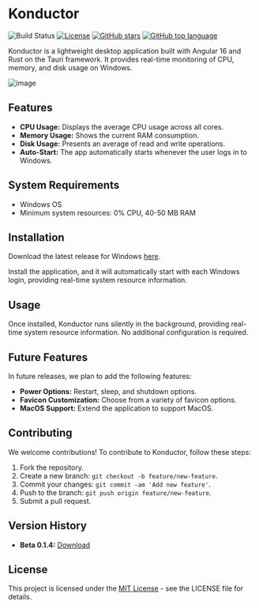# Konductor 
![Build Status](https://github.com/Manukhurana97/konductor/workflows/Konductor%20Builder/badge.svg)
[![License](https://img.shields.io/badge/license-MIT-blue.svg)](LICENSE)
[![GitHub stars](https://img.shields.io/github/stars/Manukhurana97/konductor.svg?style=social&label=Star)](https://github.com/Manukhurana97/konductor/)
[![GitHub top language](https://img.shields.io/github/languages/top/Manukhurana97/konductor)](https://github.com/Manukhurana97/konductor/)






Konductor is a lightweight desktop application built with Angular 16 and Rust on the Tauri framework. It provides real-time monitoring of CPU, memory, and disk usage on Windows.

![image](https://github.com/Manukhurana97/konductor/assets/38296197/de5d99ef-c79e-47ef-8f5c-0cabfaf5f571)




## Features

- **CPU Usage:** Displays the average CPU usage across all cores.
- **Memory Usage:** Shows the current RAM consumption.
- **Disk Usage:** Presents an average of read and write operations.
- **Auto-Start:** The app automatically starts whenever the user logs in to Windows.

## System Requirements

- Windows OS
- Minimum system resources: 0% CPU, 40-50 MB RAM

## Installation

Download the latest release for Windows [here](https://github.com/Manukhurana97/konductor/releases/download/v0.1.4/konductor_0.1.4_x64_en-US.msi).

Install the application, and it will automatically start with each Windows login, providing real-time system resource information.

## Usage

Once installed, Konductor runs silently in the background, providing real-time system resource information. No additional configuration is required.

## Future Features

In future releases, we plan to add the following features:

- **Power Options:** Restart, sleep, and shutdown options.
- **Favicon Customization:** Choose from a variety of favicon options.
- **MacOS Support:** Extend the application to support MacOS.

## Contributing

We welcome contributions! To contribute to Konductor, follow these steps:

1. Fork the repository.
2. Create a new branch: `git checkout -b feature/new-feature`.
3. Commit your changes: `git commit -am 'Add new feature'`.
4. Push to the branch: `git push origin feature/new-feature`.
5. Submit a pull request.

## Version History

- **Beta 0.1.4:** [Download](https://github.com/Manukhurana97/konductor/releases/download/v0.1.4/konductor_0.1.4_x64_en-US.msi)

## License

This project is licensed under the [MIT License](LICENSE) - see the LICENSE file for details.
